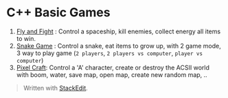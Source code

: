 # C++ Basic Games

 1. [Fly and Fight](/FlyAndFight) : Control a spaceship, kill enemies, collect energy all items to win.
 2. [Snake Game](/SnakeGame) :  Control a snake, eat items to grow up, with 2 game mode, 3 way to play game (`2 players`,  `2 players vs computer`, `player vs computer`)
 3. [Pixel Craft](/PixelCraft): Control a 'A' character, create or destroy the ACSII world with boom, water, save map, open map, create new random map, ..

> Written with [StackEdit](https://stackedit.io/).